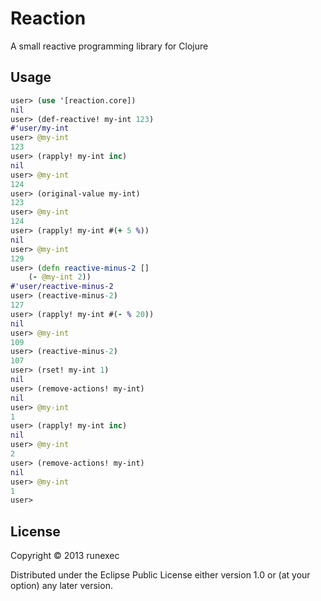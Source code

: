 # Reaction

A small reactive programming library for Clojure

## Usage


```clojure
user> (use '[reaction.core])
nil
user> (def-reactive! my-int 123)
#'user/my-int
user> @my-int
123
user> (rapply! my-int inc)
nil
user> @my-int
124
user> (original-value my-int)
123
user> @my-int
124
user> (rapply! my-int #(+ 5 %))
nil
user> @my-int
129
user> (defn reactive-minus-2 []
	(- @my-int 2))
#'user/reactive-minus-2
user> (reactive-minus-2)
127
user> (rapply! my-int #(- % 20))
nil
user> @my-int
109
user> (reactive-minus-2)
107
user> (rset! my-int 1)
nil
user> (remove-actions! my-int)
nil
user> @my-int
1
user> (rapply! my-int inc)
nil
user> @my-int
2
user> (remove-actions! my-int)
nil
user> @my-int
1
user> 
```

## License

Copyright © 2013 runexec

Distributed under the Eclipse Public License either version 1.0 or (at
your option) any later version.
